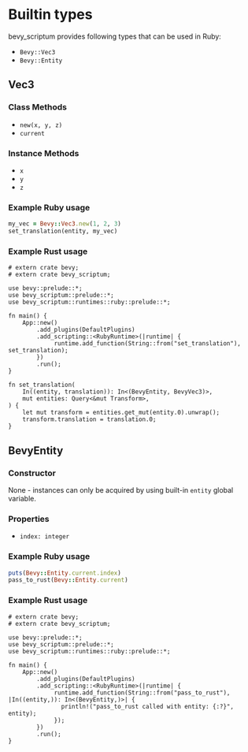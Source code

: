 # Builtin types

bevy_scriptum provides following types that can be used in Ruby:

- ```Bevy::Vec3```
- ```Bevy::Entity```

## Vec3

### Class Methods

- `new(x, y, z)`
- `current`

### Instance Methods

- `x`
- `y`
- `z`

### Example Ruby usage

```ruby
my_vec = Bevy::Vec3.new(1, 2, 3)
set_translation(entity, my_vec)
```

### Example Rust usage

```rust,no_run
# extern crate bevy;
# extern crate bevy_scriptum;

use bevy::prelude::*;
use bevy_scriptum::prelude::*;
use bevy_scriptum::runtimes::ruby::prelude::*;

fn main() {
    App::new()
        .add_plugins(DefaultPlugins)
        .add_scripting::<RubyRuntime>(|runtime| {
             runtime.add_function(String::from("set_translation"), set_translation);
        })
        .run();
}

fn set_translation(
    In((entity, translation)): In<(BevyEntity, BevyVec3)>,
    mut entities: Query<&mut Transform>,
) {
    let mut transform = entities.get_mut(entity.0).unwrap();
    transform.translation = translation.0;
}
```

## BevyEntity

### Constructor

None - instances can only be acquired by using built-in `entity` global variable.

### Properties

- `index: integer`

### Example Ruby usage

```ruby
puts(Bevy::Entity.current.index)
pass_to_rust(Bevy::Entity.current)
```

### Example Rust usage

```rust,no_run
# extern crate bevy;
# extern crate bevy_scriptum;

use bevy::prelude::*;
use bevy_scriptum::prelude::*;
use bevy_scriptum::runtimes::ruby::prelude::*;

fn main() {
    App::new()
        .add_plugins(DefaultPlugins)
        .add_scripting::<RubyRuntime>(|runtime| {
             runtime.add_function(String::from("pass_to_rust"), |In((entity,)): In<(BevyEntity,)>| {
               println!("pass_to_rust called with entity: {:?}", entity);
             });
        })
        .run();
}
```
